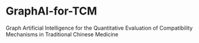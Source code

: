 # GraphAI-for-TCM
Graph Artificial Intelligence for the Quantitative Evaluation of Compatibility Mechanisms in Traditional Chinese Medicine
